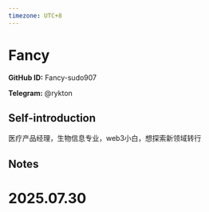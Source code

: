 ```yaml
---
timezone: UTC+8
---
```


# Fancy

**GitHub ID:** Fancy-sudo907

**Telegram:** @rykton

## Self-introduction

医疗产品经理，生物信息专业，web3小白，想探索新领域转行

## Notes

<!-- Content_START -->

# 2025.07.30


<!-- Content_END -->
